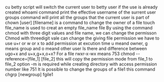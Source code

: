 cu betty script will switch the current user to betty user if the use is already created
whoami command print the effective username of the surrent user
groups command will print all the groups that the current user is part of
chown [user] [filename] is a command to change the owner of a file
touch file_name is used to creat an empty file_name file
By using the command chmod with three digit values and file name, we can change the permisson
Chmod with threedigit vale can change the giving file permission
we have to use u+r or w or x to add permission at excution time
u meand owner, g means group and o meand other user
Is there and difference between ugo+x and u+x,g+x,o+x?
For a file rwxr-x-wx means 753
chmod --reference=[file_1] [file_2]  this will copy the permission mode from file_1 to file_2
option -m is required while creating directory with access permission number like 751
It is possible to change the groups of a file1 this command chgrp [newgroup] fgile1
